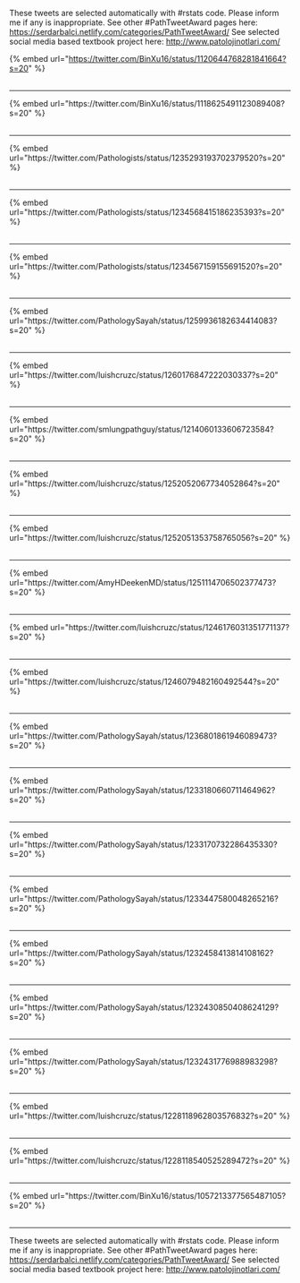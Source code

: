 

These tweets are selected automatically with #rstats code. Please inform me if any is inappropriate.
See other #PathTweetAward pages here: https://serdarbalci.netlify.com/categories/PathTweetAward/ 
See selected social media based textbook project here: http://www.patolojinotlari.com/

{% embed url="https://twitter.com/BinXu16/status/1120644768281841664?s=20" %}<br>
<br>
<hr>
{% embed url="https://twitter.com/BinXu16/status/1118625491123089408?s=20" %}<br>
<br>
<hr>
{% embed url="https://twitter.com/Pathologists/status/1235293193702379520?s=20" %}<br>
<br>
<hr>
{% embed url="https://twitter.com/Pathologists/status/1234568415186235393?s=20" %}<br>
<br>
<hr>
{% embed url="https://twitter.com/Pathologists/status/1234567159155691520?s=20" %}<br>
<br>
<hr>
{% embed url="https://twitter.com/PathologySayah/status/1259936182634414083?s=20" %}<br>
<br>
<hr>
{% embed url="https://twitter.com/luishcruzc/status/1260176847222030337?s=20" %}<br>
<br>
<hr>
{% embed url="https://twitter.com/smlungpathguy/status/1214060133606723584?s=20" %}<br>
<br>
<hr>
{% embed url="https://twitter.com/luishcruzc/status/1252052067734052864?s=20" %}<br>
<br>
<hr>
{% embed url="https://twitter.com/luishcruzc/status/1252051353758765056?s=20" %}<br>
<br>
<hr>
{% embed url="https://twitter.com/AmyHDeekenMD/status/1251114706502377473?s=20" %}<br>
<br>
<hr>
{% embed url="https://twitter.com/luishcruzc/status/1246176031351771137?s=20" %}<br>
<br>
<hr>
{% embed url="https://twitter.com/luishcruzc/status/1246079482160492544?s=20" %}<br>
<br>
<hr>
{% embed url="https://twitter.com/PathologySayah/status/1236801861946089473?s=20" %}<br>
<br>
<hr>
{% embed url="https://twitter.com/PathologySayah/status/1233180660711464962?s=20" %}<br>
<br>
<hr>
{% embed url="https://twitter.com/PathologySayah/status/1233170732286435330?s=20" %}<br>
<br>
<hr>
{% embed url="https://twitter.com/PathologySayah/status/1233447580048265216?s=20" %}<br>
<br>
<hr>
{% embed url="https://twitter.com/PathologySayah/status/1232458413814108162?s=20" %}<br>
<br>
<hr>
{% embed url="https://twitter.com/PathologySayah/status/1232430850408624129?s=20" %}<br>
<br>
<hr>
{% embed url="https://twitter.com/PathologySayah/status/1232431776988983298?s=20" %}<br>
<br>
<hr>
{% embed url="https://twitter.com/luishcruzc/status/1228118962803576832?s=20" %}<br>
<br>
<hr>
{% embed url="https://twitter.com/luishcruzc/status/1228118540525289472?s=20" %}<br>
<br>
<hr>
{% embed url="https://twitter.com/BinXu16/status/1057213377565487105?s=20" %}<br>
<br>
<hr>


These tweets are selected automatically with #rstats code. Please inform me if any is inappropriate.
See other #PathTweetAward pages here: https://serdarbalci.netlify.com/categories/PathTweetAward/ 
See selected social media based textbook project here: http://www.patolojinotlari.com/
